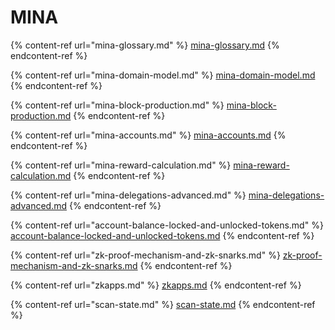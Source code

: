 # MINA

{% content-ref url="mina-glossary.md" %}
[mina-glossary.md](mina-glossary.md)
{% endcontent-ref %}

{% content-ref url="mina-domain-model.md" %}
[mina-domain-model.md](mina-domain-model.md)
{% endcontent-ref %}

{% content-ref url="mina-block-production.md" %}
[mina-block-production.md](mina-block-production.md)
{% endcontent-ref %}

{% content-ref url="mina-accounts.md" %}
[mina-accounts.md](mina-accounts.md)
{% endcontent-ref %}

{% content-ref url="mina-reward-calculation.md" %}
[mina-reward-calculation.md](mina-reward-calculation.md)
{% endcontent-ref %}

{% content-ref url="mina-delegations-advanced.md" %}
[mina-delegations-advanced.md](mina-delegations-advanced.md)
{% endcontent-ref %}

{% content-ref url="account-balance-locked-and-unlocked-tokens.md" %}
[account-balance-locked-and-unlocked-tokens.md](account-balance-locked-and-unlocked-tokens.md)
{% endcontent-ref %}

{% content-ref url="zk-proof-mechanism-and-zk-snarks.md" %}
[zk-proof-mechanism-and-zk-snarks.md](zk-proof-mechanism-and-zk-snarks.md)
{% endcontent-ref %}

{% content-ref url="zkapps.md" %}
[zkapps.md](zkapps.md)
{% endcontent-ref %}

{% content-ref url="scan-state.md" %}
[scan-state.md](scan-state.md)
{% endcontent-ref %}
